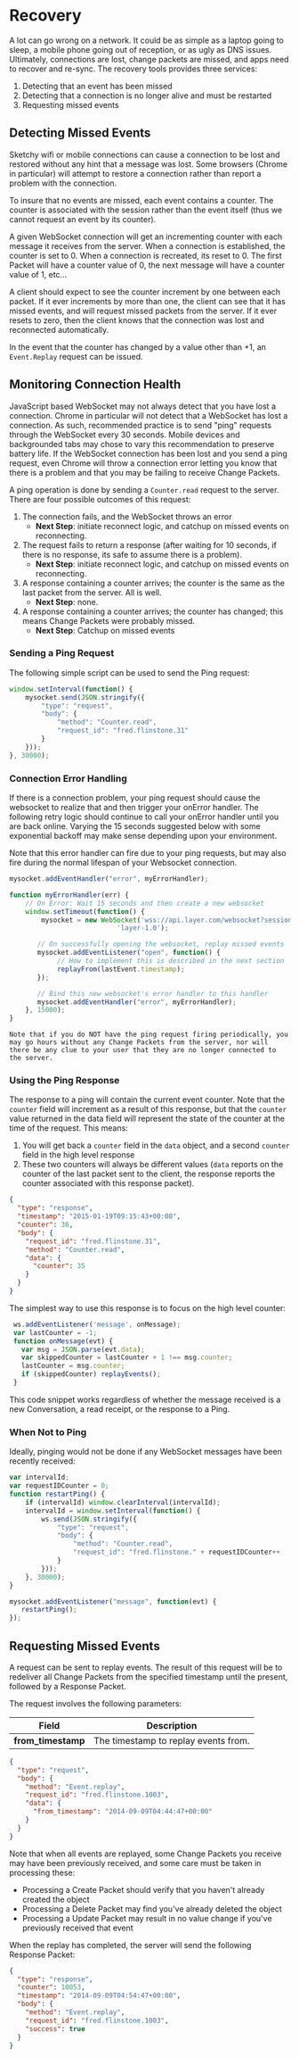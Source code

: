 # Recovery

A lot can go wrong on a network.  It could be as simple as a laptop going to sleep, a mobile phone going out of reception, or as ugly as DNS issues.  Ultimately, connections are lost, change packets are missed, and apps need to recover and re-sync.  The recovery tools provides three services:

1. Detecting that an event has been missed
2. Detecting that a connection is no longer alive and must be restarted
3. Requesting missed events

## Detecting Missed Events

Sketchy wifi or mobile connections can cause a connection to be lost and restored without any hint that a message was lost.  Some browsers (Chrome in particular) will attempt to restore a connection rather than report a problem with the connection.

To insure that no events are missed, each event contains a counter.  The counter is associated with the session rather than the event itself (thus we cannot request an event by its counter).

A given WebSocket connection will get an incrementing counter with each message it receives from the server. When a connection is established, the counter is set to 0. When a connection is recreated, its reset to 0. The first Packet will have a counter value of 0, the next message will have a counter value of 1, etc...

A client should expect to see the counter increment by one between each packet.  If it ever increments by more than one, the client can see that it has missed events, and will request missed packets from the server.  If it ever resets to zero, then the client knows that the connection was lost and reconnected automatically.

In the event that the counter has changed by a value other than +1, an `Event.Replay` request can be issued.

## Monitoring Connection Health

JavaScript based WebSocket may not always detect that you have lost a connection.  Chrome in particular will not detect that a WebSocket has lost a connection.  As such, recommended practice is to send "ping" requests through the WebSocket every 30 seconds.  Mobile devices and backgrounded tabs may chose to vary this recommendation to preserve battery life. If the WebSocket connection has been lost and you send a ping request, even Chrome will throw a connection error letting you know that there is a problem and that you may be failing to receive Change Packets.

A ping operation is done by sending a `Counter.read` request to the server.  There are four possible outcomes of this request:

1. The connection fails, and the WebSocket throws an error
    * **Next Step**: initiate reconnect logic, and catchup on missed events on reconnecting.
2. The request fails to return a response (after waiting for 10 seconds, if there is no response, its safe to assume there is a problem).
    * **Next Step**: initiate reconnect logic, and catchup on missed events on reconnecting.
3. A response containing a counter arrives; the counter is the same as the last packet from the server.  All is well.
    * **Next Step**: none.
4. A response containing a counter arrives; the counter has changed; this means Change Packets were probably missed.
    * **Next Step**: Catchup on missed events

### Sending a Ping Request

The following simple script can be used to send the Ping request:

```javascript
window.setInterval(function() {
    mysocket.send(JSON.stringify({
        "type": "request",
        "body": {
            "method": "Counter.read",
            "request_id": "fred.flinstone.31"
        }
    }));
}, 30000);
```

### Connection Error Handling

If there is a connection problem, your ping request should cause the websocket to realize that and then trigger your onError handler. The following retry logic should continue to call your onError handler until you are back online.  Varying the 15 seconds suggested below with some exponential backoff may make sense depending upon your environment.

Note that this error handler can fire due to your ping requests, but may also fire during the normal lifespan of your Websocket connection.

```javascript
mysocket.addEventHandler("error", myErrorHandler);

function myErrorHandler(err) {
    // On Error: Wait 15 seconds and then create a new websocket
    window.setTimeout(function() {
        mysocket = new WebSocket('wss://api.layer.com/websocket?session_token=donuts==',
                           'layer-1.0');

       // On successfully opening the websocket, replay missed events
       mysocket.addEventListener("open", function() {
            // How to implement this is described in the next section
            replayFrom(lastEvent.timestamp);
       });

       // Bind this new websocket's error handler to this handler
       mysocket.addEventHandler("error", myErrorHandler);
    }, 15000);
}
```

```emphasis
Note that if you do NOT have the ping request firing periodically, you may go hours without any Change Packets from the server, nor will there be any clue to your user that they are no longer connected to the server.
```


### Using the Ping Response

The response to a ping will contain the current event counter.  Note that the `counter` field will increment as a result of this response, but that the `counter` value returned in the data field will represent the state of the counter at the time of the request.  This means:

1. You will get back a `counter` field in the `data` object, and a second `counter` field in the high level response
2. These two counters will always be different values (`data` reports on the counter of the last packet sent to the client, the response reports the counter associated with this response packet).

```json
{
  "type": "response",
  "timestamp": "2015-01-19T09:15:43+00:00",
  "counter": 36,
  "body": {
    "request_id": "fred.flinstone.31",
    "method": "Counter.read",
    "data": {
      "counter": 35
    }
  }
}
```

The simplest way to use this response is to focus on the high level counter:

```javascript
 ws.addEventListener('message', onMessage);
 var lastCounter = -1;
 function onMessage(evt) {
   var msg = JSON.parse(evt.data);
   var skippedCounter = lastCounter + 1 !== msg.counter;
   lastCounter = msg.counter;
   if (skippedCounter) replayEvents();
 }
```

This code snippet works regardless of whether the message received is a new Conversation, a read receipt, or the response to a Ping.

### When Not to Ping

Ideally, pinging would not be done if any WebSocket messages have been recently received:

```javascript
var intervalId;
var requestIDCounter = 0;
function restartPing() {
    if (intervalId) window.clearInterval(intervalId);
    intervalId = window.setInterval(function() {
        ws.send(JSON.stringify({
            "type": "request",
            "body": {
                "method": "Counter.read",
                "request_id": "fred.flinstone." + requestIDCounter++
            }
        }));
    }, 30000);
}

mysocket.addEventListener("message", function(evt) {
   restartPing();
});
```


## Requesting Missed Events

A request can be sent to replay events.  The result of this request will be to redeliver all Change Packets from the specified timestamp until the present, followed by a Response Packet.

The request involves the following parameters:

| Field | Description |
|-------|-------------|
| **from_timestamp** | The timestamp to replay events from. |

```json
{
  "type": "request",
  "body": {
    "method": "Event.replay",
    "request_id": "fred.flinstone.1003",
    "data": {
      "from_timestamp": "2014-09-09T04:44:47+00:00"
    }
  }
}
```

Note that when all events are replayed, some Change Packets you receive may have been previously received, and some care must be taken in processing these:

* Processing a Create Packet should verify that you haven't already created the object
* Processing a Delete Packet may find you've already deleted the object
* Processing a Update Packet may result in no value change if you've previously received that event

When the replay has completed, the server will send the following Response Packet:

```json
{
  "type": "response",
  "counter": 10053,
  "timestamp": "2014-09-09T04:54:47+00:00",
  "body": {
    "method": "Event.replay",
    "request_id": "fred.flinstone.1003",
    "success": true
  }
}
```
